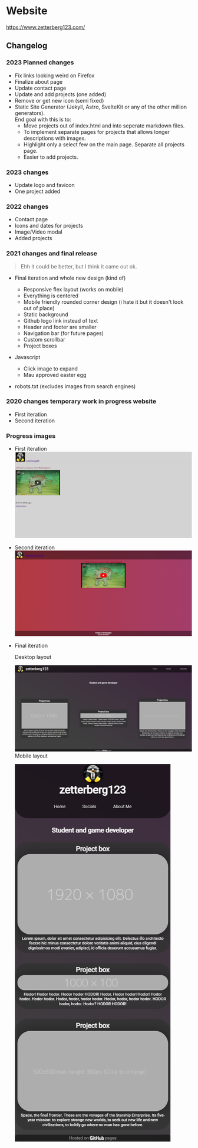 # Website

https://www.zetterberg123.com/

## Changelog

### 2023 Planned changes
- Fix links looking weird on Firefox
- Finalize about page
- Update contact page
- Update and add projects (one added)
- Remove or get new icon (semi fixed)
- Static Site Generator (Jekyll, Astro, SvelteKit or any of the other million generators). \
End goal with this is to:
    - Move projects out of index.html and into seperate markdown files.
    - To implement separate pages for projects that allows longer descriptions with images.
    - Highlight only a select few on the main page. Separate all projects page.
    - Easier to add projects.

### 2023 changes
- Update logo and favicon
- One project added

### 2022 changes
- Contact page
- Icons and dates for projects 
- Image/Video modal
- Added projects

### 2021 changes and final release

> Ehh it could be better, but I think it came out ok.

- Final iteration and whole new design (kind of)
    - Responsive flex layout (works on mobile)
    - Everything is centered
    - Mobile friendly rounded corner design (i hate it but it doesn't look out of place)
    - Static background 
    - Github logo link instead of text
    - Header and footer are smaller
    - Navigation bar (for future pages)
    - Custom scrollbar
    - Project boxes
- Javascript
    - Click image to expand
    - Mau approved easter egg

- robots.txt (excludes images from search engines)

### 2020 changes temporary work in progress website
- First iteration
- Second iteration

### Progress images
- First iteration
![img](images/progress/First-website.png)
- Second iteration
![img](images/progress/Second-website.png)
- Final iteration

    Desktop layout

    ![img](images/progress/Final-website.png)
    Mobile layout

    ![img](images/progress/Final-mobile.png)
